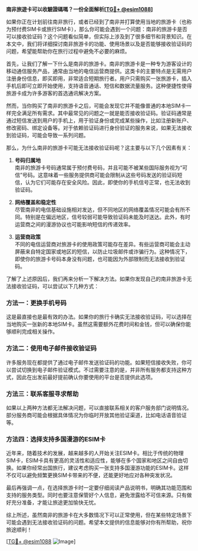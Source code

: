 **南非旅遊卡可以收驗證碼嗎？一份全面解析[[TG💪+ @esim1088](https://t.me/s/esim1088)]**

如果你正在计划前往南非旅行，或者已经到了南非并打算使用当地的旅游卡（也称为预付费SIM卡或旅行SIM卡），那么你可能会遇到一个问题：南非的旅游卡是否可以接收验证码？这个问题看似简单，但实际上涉及到了很多细节和背景知识。在本文中，我们将详细探讨南非旅游卡的功能、使用场景以及是否能够接收验证码的问题，希望能帮助你在旅行过程中避免不必要的麻烦。

首先，让我们了解一下什么是南非的旅游卡。南非的旅游卡是一种专为游客设计的移动通信服务产品，通常由当地的电信运营商提供。这类卡的主要特点是无需用户注册身份信息，即买即用，非常适合短期旅行者。用户只需购买一张旅游卡，插入手机后即可立即开始使用，支持语音通话、短信和数据流量服务。这种便捷性使得旅游卡成为许多游客的首选通讯解决方案。

然而，当你购买了南非的旅游卡之后，可能会发现它并不能像普通的本地SIM卡一样完全满足所有需求。其中最常见的问题之一就是能否接收验证码。验证码通常是通过短信发送到用户的手机上，用于验证身份或完成某些操作，比如注册新账户、修改密码、绑定设备等。对于依赖验证码进行身份验证的服务来说，如果无法接收到验证码，可能会导致一系列问题。

那么，为什么南非的旅游卡可能无法接收验证码呢？这主要与以下几个因素有关：

1. **号码归属地**  
   南非的旅游卡号码通常属于预付费号码，并且可能不被某些国际服务视为“可信”号码。这意味着一些服务提供商可能会限制从这些号码发送的验证码短信，认为它们可能存在安全风险。因此，即使你的手机信号正常，也无法收到验证码。

2. **网络覆盖和稳定性**  
   尽管南非的电信基础设施相对发达，但不同地区的网络覆盖情况可能会有所不同。特别是在偏远地区，信号较弱可能导致验证码未能及时送达。此外，有时运营商之间的漫游协议也可能影响短信的传递效率。

3. **运营商政策**  
   不同的电信运营商对旅游卡的使用政策可能存在差异。有些运营商可能会主动屏蔽来自特定国家或地区的短信，以防止垃圾邮件或诈骗行为。这种情况下，即使你的旅游卡号码本身没有问题，也可能因为外部限制而无法接收到验证码。

了解了上述原因后，我们再来分析一下解决方法。如果你发现自己的南非旅游卡无法接收验证码，可以尝试以下几种方式：

### 方法一：更换手机号码
这是最直接也是最有效的办法。如果你的旅行卡确实无法接收验证码，可以选择在当地购买一张新的本地SIM卡。虽然这需要额外花费时间和金钱，但可以确保你能够顺利完成相关操作。

### 方法二：使用电子邮件接收验证码
许多服务现在都提供了通过电子邮件发送验证码的功能。如果短信接收失败，你可以尝试切换到电子邮件验证模式。不过需要注意的是，并非所有服务都支持这种方式，因此在出发前最好提前确认你要使用的平台是否提供此选项。

### 方法三：联系客服寻求帮助
如果以上两种方法都无法解决问题，可以直接联系相关的客户服务部门说明情况。部分服务商可能会根据具体情况为你临时开放其他验证渠道，比如电话语音验证等。

### 方法四：选择支持多国漫游的ESIM卡
近年来，随着技术的发展，越来越多的人开始关注ESIM卡。相比于传统的物理SIM卡，ESIM卡具有更高的灵活性和适应性，能够在多个国家和地区之间自由切换。如果你经常出国旅行，建议考虑购买一张支持多国漫游功能的ESIM卡。这样不仅可以避免频繁更换SIM卡带来的不便，还能更好地应对各种突发状况。

最后再强调一点，在选择旅游卡时一定要仔细阅读产品说明书，明确其功能范围和支持的服务类型。同时也要注意保管好个人信息，避免泄露给不可信来源。只有做好充分准备，才能让旅途更加愉快无忧。

综上所述，虽然南非的旅游卡在大多数情况下可以正常使用，但在某些特定场景下可能会遇到无法接收验证码的问题。希望本文提供的信息能够对你有所帮助，祝你旅途顺利！

[[TG💪+ @esim1088](https://t.me/s/esim1088) ![Image](https://i.postimg.cc/4NQfJmqS/Snipaste-2025-05-13-00-14-12.png)]